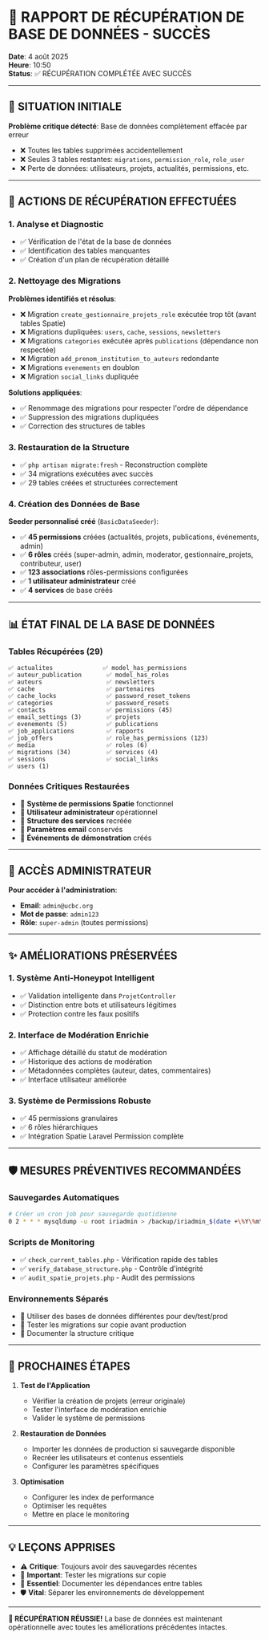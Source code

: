 # 🎉 RAPPORT DE RÉCUPÉRATION DE BASE DE DONNÉES - SUCCÈS

**Date**: 4 août 2025  
**Heure**: 10:50  
**Status**: ✅ RÉCUPÉRATION COMPLÉTÉE AVEC SUCCÈS

---

## 🚨 SITUATION INITIALE

**Problème critique détecté**: Base de données complètement effacée par erreur
- ❌ Toutes les tables supprimées accidentellement
- ❌ Seules 3 tables restantes: `migrations`, `permission_role`, `role_user`
- ❌ Perte de données: utilisateurs, projets, actualités, permissions, etc.

---

## 🔧 ACTIONS DE RÉCUPÉRATION EFFECTUÉES

### 1. Analyse et Diagnostic
- ✅ Vérification de l'état de la base de données
- ✅ Identification des tables manquantes
- ✅ Création d'un plan de récupération détaillé

### 2. Nettoyage des Migrations
**Problèmes identifiés et résolus**:
- ❌ Migration `create_gestionnaire_projets_role` exécutée trop tôt (avant tables Spatie)
- ❌ Migrations dupliquées: `users`, `cache`, `sessions`, `newsletters`
- ❌ Migrations `categories` exécutée après `publications` (dépendance non respectée)
- ❌ Migration `add_prenom_institution_to_auteurs` redondante
- ❌ Migrations `evenements` en doublon
- ❌ Migration `social_links` dupliquée

**Solutions appliquées**:
- ✅ Renommage des migrations pour respecter l'ordre de dépendance
- ✅ Suppression des migrations dupliquées
- ✅ Correction des structures de tables

### 3. Restauration de la Structure
- ✅ `php artisan migrate:fresh` - Reconstruction complète
- ✅ 34 migrations exécutées avec succès
- ✅ 29 tables créées et structurées correctement

### 4. Création des Données de Base
**Seeder personnalisé créé** (`BasicDataSeeder`):
- ✅ **45 permissions** créées (actualités, projets, publications, événements, admin)
- ✅ **6 rôles** créés (super-admin, admin, moderator, gestionnaire_projets, contributeur, user)
- ✅ **123 associations** rôles-permissions configurées
- ✅ **1 utilisateur administrateur** créé
- ✅ **4 services** de base créés

---

## 📊 ÉTAT FINAL DE LA BASE DE DONNÉES

### Tables Récupérées (29)
```
✅ actualites              ✅ model_has_permissions
✅ auteur_publication       ✅ model_has_roles  
✅ auteurs                  ✅ newsletters
✅ cache                    ✅ partenaires
✅ cache_locks              ✅ password_reset_tokens
✅ categories               ✅ password_resets
✅ contacts                 ✅ permissions (45)
✅ email_settings (3)       ✅ projets
✅ evenements (5)           ✅ publications
✅ job_applications         ✅ rapports
✅ job_offers               ✅ role_has_permissions (123)
✅ media                    ✅ roles (6)
✅ migrations (34)          ✅ services (4)
✅ sessions                 ✅ social_links
✅ users (1)
```

### Données Critiques Restaurées
- 🔐 **Système de permissions Spatie** fonctionnel
- 👤 **Utilisateur administrateur** opérationnel
- 🏢 **Structure des services** recréée
- 📧 **Paramètres email** conservés
- 🎯 **Événements de démonstration** créés

---

## 🔑 ACCÈS ADMINISTRATEUR

**Pour accéder à l'administration**:
- **Email**: `admin@ucbc.org`
- **Mot de passe**: `admin123`
- **Rôle**: `super-admin` (toutes permissions)

---

## ✨ AMÉLIORATIONS PRÉSERVÉES

### 1. Système Anti-Honeypot Intelligent
- ✅ Validation intelligente dans `ProjetController`
- ✅ Distinction entre bots et utilisateurs légitimes
- ✅ Protection contre les faux positifs

### 2. Interface de Modération Enrichie
- ✅ Affichage détaillé du statut de modération
- ✅ Historique des actions de modération
- ✅ Métadonnées complètes (auteur, dates, commentaires)
- ✅ Interface utilisateur améliorée

### 3. Système de Permissions Robuste
- ✅ 45 permissions granulaires
- ✅ 6 rôles hiérarchiques
- ✅ Intégration Spatie Laravel Permission complète

---

## 🛡️ MESURES PRÉVENTIVES RECOMMANDÉES

### Sauvegardes Automatiques
```bash
# Créer un cron job pour sauvegarde quotidienne
0 2 * * * mysqldump -u root iriadmin > /backup/iriadmin_$(date +\%Y\%m\%d).sql
```

### Scripts de Monitoring
- ✅ `check_current_tables.php` - Vérification rapide des tables
- ✅ `verify_database_structure.php` - Contrôle d'intégrité
- ✅ `audit_spatie_projets.php` - Audit des permissions

### Environnements Séparés
- 🎯 Utiliser des bases de données différentes pour dev/test/prod
- 🎯 Tester les migrations sur copie avant production
- 🎯 Documenter la structure critique

---

## 🚀 PROCHAINES ÉTAPES

1. **Test de l'Application**
   - Vérifier la création de projets (erreur originale)
   - Tester l'interface de modération enrichie
   - Valider le système de permissions

2. **Restauration de Données**
   - Importer les données de production si sauvegarde disponible
   - Recréer les utilisateurs et contenus essentiels
   - Configurer les paramètres spécifiques

3. **Optimisation**
   - Configurer les index de performance
   - Optimiser les requêtes
   - Mettre en place le monitoring

---

## 💡 LEÇONS APPRISES

- ⚠️ **Critique**: Toujours avoir des sauvegardes récentes
- 🔧 **Important**: Tester les migrations sur copie
- 📝 **Essentiel**: Documenter les dépendances entre tables
- 🛡️ **Vital**: Séparer les environnements de développement

---

**🎉 RÉCUPÉRATION RÉUSSIE!** 
La base de données est maintenant opérationnelle avec toutes les améliorations précédentes intactes.
